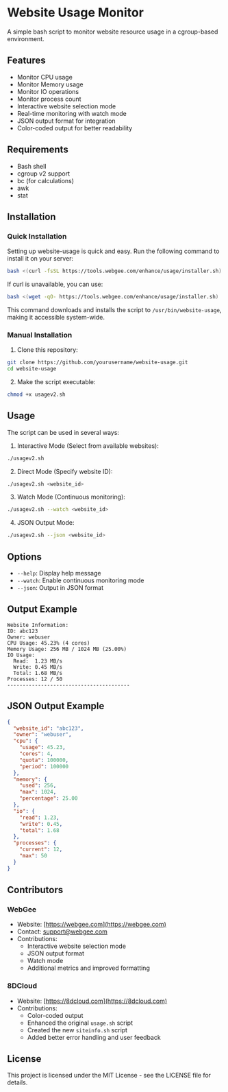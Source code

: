 # Website Usage Monitor

A simple bash script to monitor website resource usage in a cgroup-based environment.

## Features

- Monitor CPU usage
- Monitor Memory usage
- Monitor IO operations
- Monitor process count
- Interactive website selection mode
- Real-time monitoring with watch mode
- JSON output format for integration
- Color-coded output for better readability

## Requirements

- Bash shell
- cgroup v2 support
- bc (for calculations)
- awk
- stat

## Installation

### Quick Installation

Setting up website-usage is quick and easy. Run the following command to install it on your server:

```bash
bash <(curl -fsSL https://tools.webgee.com/enhance/usage/installer.sh)
```

If curl is unavailable, you can use:

```bash
bash <(wget -qO- https://tools.webgee.com/enhance/usage/installer.sh)
```

This command downloads and installs the script to `/usr/bin/website-usage`, making it accessible system-wide.

### Manual Installation

1. Clone this repository:
```bash
git clone https://github.com/yourusername/website-usage.git
cd website-usage
```

2. Make the script executable:
```bash
chmod +x usagev2.sh
```

## Usage

The script can be used in several ways:

1. Interactive Mode (Select from available websites):
```bash
./usagev2.sh
```

2. Direct Mode (Specify website ID):
```bash
./usagev2.sh <website_id>
```

3. Watch Mode (Continuous monitoring):
```bash
./usagev2.sh --watch <website_id>
```

4. JSON Output Mode:
```bash
./usagev2.sh --json <website_id>
```

## Options

- `--help`: Display help message
- `--watch`: Enable continuous monitoring mode
- `--json`: Output in JSON format

## Output Example

```
Website Information:
ID: abc123
Owner: webuser
CPU Usage: 45.23% (4 cores)
Memory Usage: 256 MB / 1024 MB (25.00%)
IO Usage:
  Read:  1.23 MB/s
  Write: 0.45 MB/s
  Total: 1.68 MB/s
Processes: 12 / 50
----------------------------------------
```

## JSON Output Example

```json
{
  "website_id": "abc123",
  "owner": "webuser",
  "cpu": {
    "usage": 45.23,
    "cores": 4,
    "quota": 100000,
    "period": 100000
  },
  "memory": {
    "used": 256,
    "max": 1024,
    "percentage": 25.00
  },
  "io": {
    "read": 1.23,
    "write": 0.45,
    "total": 1.68
  },
  "processes": {
    "current": 12,
    "max": 50
  }
}
```

## Contributors

### WebGee
- Website: [https://webgee.com](https://webgee.com)
- Contact: support@webgee.com
- Contributions:
  - Interactive website selection mode
  - JSON output format
  - Watch mode
  - Additional metrics and improved formatting

### 8DCloud
- Website: [https://8dcloud.com](https://8dcloud.com)
- Contributions:
  - Color-coded output
  - Enhanced the original `usage.sh` script
  - Created the new `siteinfo.sh` script
  - Added better error handling and user feedback

## License

This project is licensed under the MIT License - see the LICENSE file for details.

